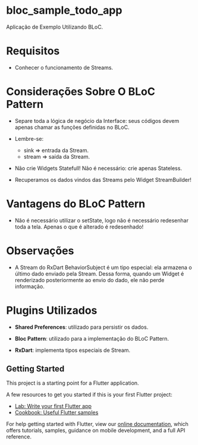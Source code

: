 # bloc_sample_todo_app

Aplicação de Exemplo Utilizando BLoC.

# Requisitos
- Conhecer o funcionamento de Streams.

# Considerações Sobre O BLoC Pattern
- Separe toda a lógica de negócio da Interface: seus códigos devem apenas chamar as funções definidas
no BLoC.

- Lembre-se:
    - sink => entrada da Stream.
    - stream => saída da Stream.

- Não crie Widgets Statefull! Não é necessário: crie apenas Stateless.

- Recuperamos os dados vindos das Streams pelo Widget StreamBuilder!

# Vantagens do BLoC Pattern
- Não é necessário utilizar o setState, logo não é necessário redesenhar toda a tela. Apenas o que é
alterado é redesenhado!

# Observações
- A Stream do RxDart BehaviorSubject é um tipo especial: ela armazena o último dado enviado pela
Stream. Dessa forma, quando um Widget é renderizado posteriormente ao envio do dado, ele não perde
informação.

# Plugins Utilizados
- **Shared Preferences**: utilizado para persistir os dados.

- **Bloc Pattern**: utilizado para a implementação do BLoC Pattern.

- **RxDart**: implementa tipos especiais de Stream.

## Getting Started

This project is a starting point for a Flutter application.

A few resources to get you started if this is your first Flutter project:

- [Lab: Write your first Flutter app](https://flutter.dev/docs/get-started/codelab)
- [Cookbook: Useful Flutter samples](https://flutter.dev/docs/cookbook)

For help getting started with Flutter, view our
[online documentation](https://flutter.dev/docs), which offers tutorials,
samples, guidance on mobile development, and a full API reference.
